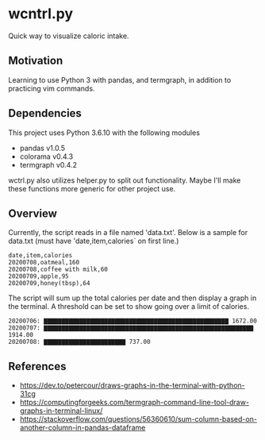 # wcntrl.py
Quick way to visualize caloric intake.

## Motivation
Learning to use Python 3 with pandas, and termgraph, in addition to practicing vim commands. 

## Dependencies 
This project uses Python 3.6.10 with the following modules
- pandas v1.0.5
- colorama v0.4.3
- termgraph v0.4.2

wctrl.py also utilizes helper.py to split out functionality. Maybe I'll make these functions more generic for other project use.

## Overview
Currently, the script reads in a file named 'data.txt'. Below is a sample for data.txt (must have 'date,item,calories` on first line.)
```
date,item,calories
20200708,oatmeal,160
20200708,coffee with milk,60
20200709,apple,95
20200709,honey(tbsp),64
```
The script will sum up the total calories per date and then display a graph in the terminal. A threshold can be set to show going over a limit of calories.
```
20200706: ▇▇▇▇▇▇▇▇▇▇▇▇▇▇▇▇▇▇▇▇▇▇▇▇▇▇▇▇▇▇▇▇▇▇▇▇▇▇▇▇▇▇▇▇▇▇▇▇▇▇▇▇ 1672.00
20200707: ▇▇▇▇▇▇▇▇▇▇▇▇▇▇▇▇▇▇▇▇▇▇▇▇▇▇▇▇▇▇▇▇▇▇▇▇▇▇▇▇▇▇▇▇▇▇▇▇▇▇▇▇▇▇▇▇▇▇▇ 1914.00
20200708: ▇▇▇▇▇▇▇▇▇▇▇▇▇▇▇▇▇▇▇▇▇▇▇ 737.00
```
## References
- https://dev.to/petercour/draws-graphs-in-the-terminal-with-python-31cg
- https://computingforgeeks.com/termgraph-command-line-tool-draw-graphs-in-terminal-linux/
- https://stackoverflow.com/questions/56360610/sum-column-based-on-another-column-in-pandas-dataframe
